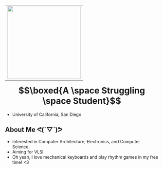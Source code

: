 <table border="0" align="right">
  <tr>
    <td><img src="https://i.giphy.com/media/v1.Y2lkPTc5MGI3NjExNHFrd2R0bDdzZXcyMWlocjIyZDh4bzZ2NnQwZHBzaWI3M2g5ZXZ4dCZlcD12MV9pbnRlcm5hbF9naWZfYnlfaWQmY3Q9Zw/M8ubTcdyKsJAj5DsLC/giphy.gif" width="240"/></td>
  </tr>
</table>

# $$\boxed{A \space Struggling \space Student}$$
- University of California, San Diego
## About Me ᕙ(`▽´)ᕗ
- Interested in Computer Architecture, Electronics, and Computer Science. 
- Aiming for VLSI
- Oh yeah, I love mechanical keyboards and play rhythm games in my free time! <3